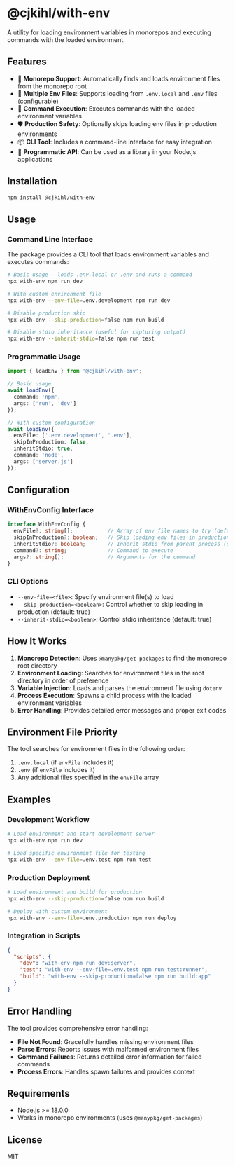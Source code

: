 # @cjkihl/with-env

A utility for loading environment variables in monorepos and executing commands with the loaded environment.

## Features

- 🔧 **Monorepo Support**: Automatically finds and loads environment files from the monorepo root
- 📁 **Multiple Env Files**: Supports loading from `.env.local` and `.env` files (configurable)
- 🚀 **Command Execution**: Executes commands with the loaded environment variables
- 🛡️ **Production Safety**: Optionally skips loading env files in production environments
- 📦 **CLI Tool**: Includes a command-line interface for easy integration
- 🔌 **Programmatic API**: Can be used as a library in your Node.js applications

## Installation

```bash
npm install @cjkihl/with-env
```

## Usage

### Command Line Interface

The package provides a CLI tool that loads environment variables and executes commands:

```bash
# Basic usage - loads .env.local or .env and runs a command
npx with-env npm run dev

# With custom environment file
npx with-env --env-file=.env.development npm run dev

# Disable production skip
npx with-env --skip-production=false npm run build

# Disable stdio inheritance (useful for capturing output)
npx with-env --inherit-stdio=false npm run test
```

### Programmatic Usage

```typescript
import { loadEnv } from '@cjkihl/with-env';

// Basic usage
await loadEnv({
  command: 'npm',
  args: ['run', 'dev']
});

// With custom configuration
await loadEnv({
  envFile: ['.env.development', '.env'],
  skipInProduction: false,
  inheritStdio: true,
  command: 'node',
  args: ['server.js']
});
```

## Configuration

### WithEnvConfig Interface

```typescript
interface WithEnvConfig {
  envFile?: string[];           // Array of env file names to try (default: ['.env.local', '.env'])
  skipInProduction?: boolean;   // Skip loading env files in production (default: true)
  inheritStdio?: boolean;       // Inherit stdio from parent process (default: true)
  command?: string;             // Command to execute
  args?: string[];              // Arguments for the command
}
```

### CLI Options

- `--env-file=<file>`: Specify environment file(s) to load
- `--skip-production=<boolean>`: Control whether to skip loading in production (default: true)
- `--inherit-stdio=<boolean>`: Control stdio inheritance (default: true)

## How It Works

1. **Monorepo Detection**: Uses `@manypkg/get-packages` to find the monorepo root directory
2. **Environment Loading**: Searches for environment files in the root directory in order of preference
3. **Variable Injection**: Loads and parses the environment file using `dotenv`
4. **Process Execution**: Spawns a child process with the loaded environment variables
5. **Error Handling**: Provides detailed error messages and proper exit codes

## Environment File Priority

The tool searches for environment files in the following order:

1. `.env.local` (if `envFile` includes it)
2. `.env` (if `envFile` includes it)
3. Any additional files specified in the `envFile` array

## Examples

### Development Workflow

```bash
# Load environment and start development server
npx with-env npm run dev

# Load specific environment file for testing
npx with-env --env-file=.env.test npm run test
```

### Production Deployment

```bash
# Load environment and build for production
npx with-env --skip-production=false npm run build

# Deploy with custom environment
npx with-env --env-file=.env.production npm run deploy
```

### Integration in Scripts

```json
{
  "scripts": {
    "dev": "with-env npm run dev:server",
    "test": "with-env --env-file=.env.test npm run test:runner",
    "build": "with-env --skip-production=false npm run build:app"
  }
}
```

## Error Handling

The tool provides comprehensive error handling:

- **File Not Found**: Gracefully handles missing environment files
- **Parse Errors**: Reports issues with malformed environment files
- **Command Failures**: Returns detailed error information for failed commands
- **Process Errors**: Handles spawn failures and provides context

## Requirements

- Node.js >= 18.0.0
- Works in monorepo environments (uses `@manypkg/get-packages`)

## License

MIT